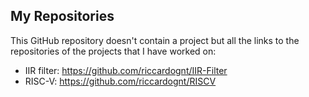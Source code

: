 ## My Repositories
This GitHub repository doesn't contain a project but all the links to the repositories of the projects that I have worked on:
 - IIR filter: https://github.com/riccardognt/IIR-Filter
 - RISC-V: https://github.com/riccardognt/RISCV
